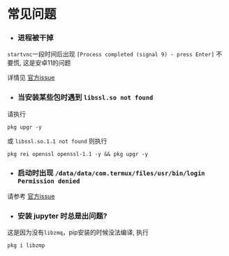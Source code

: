 # 常见问题

- ### 进程被干掉

`startvnc`一段时间后出现 `[Process completed (signal 9) - press Enter]` 不要慌, 这是安卓11的问题

详情见 [官方issue](https://github.com/termux/termux-app/issues/2366)

- ### 当安装某些包时遇到 `libssl.so not found`

请执行

```
pkg upgr -y
```

或 `libssl.so.1.1 not found` 则执行

```
pkg rei openssl openssl-1.1 -y && pkg upgr -y
```

- ### 启动时出现 `/data/data/com.termux/files/usr/bin/login Permission denied`

请参考 [官方issue](https://github.com/termux/termux-packages/issues/7369)

- ### 安装 jupyter 时总是出问题? 

这是因为没有`libzmq`，pip安装的时候没法编译, 执行

```
pkg i libzmp
```